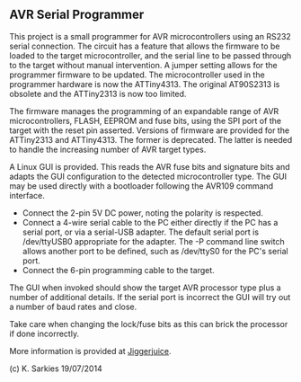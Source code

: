 AVR Serial Programmer
---------------------

This project is a small programmer for AVR microcontrollers using an RS232
serial connection. The circuit has a feature that allows the firmware to be
loaded to the target microcontroller, and the serial line to be passed through
to the target without manual intervention. A jumper setting allows for the
programmer firmware to be updated. The microcontroller used in the programmer
hardware is now the ATTiny4313. The original AT90S2313 is obsolete and the
ATTiny2313 is now too limited.

The firmware manages the programming of an expandable range of AVR
microcontrollers, FLASH, EEPROM and fuse bits, using the SPI port of the target
with the reset pin asserted. Versions of firmware are provided for the
ATTiny2313 and ATTiny4313. The former is deprecated. The latter is needed to
handle the increasing number of AVR target types.

A Linux GUI is provided. This reads the AVR fuse bits and signature bits and
adapts the GUI configuration to the detected microcontroller type. The GUI may
be used directly with a bootloader following the AVR109 command interface.

* Connect the 2-pin 5V DC power, noting the polarity is respected.
* Connect a 4-wire serial cable to the PC either directly if the PC has a serial
port, or via a serial-USB adapter. The default serial port is /dev/ttyUSB0
appropriate for the adapter. The -P command line switch allows another port to
be defined, such as /dev/ttyS0 for the PC's serial port.
* Connect the 6-pin programming cable to the target.

The GUI when invoked should show the target AVR processor type plus a number of
additional details. If the serial port is incorrect the GUI will try out a
number of baud rates and close.

Take care when changing the lock/fuse bits as this can brick the processor if
done incorrectly.

More information is provided at [Jiggerjuice](http://www.jiggerjuice.info/electronics/projects/serialprogrammer/firmware-bootloader.html).

(c) K. Sarkies 19/07/2014

